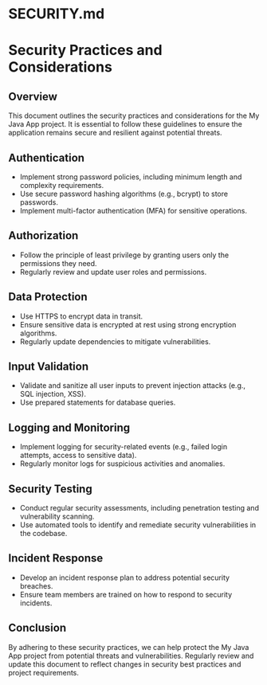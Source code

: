 # SECURITY.md

# Security Practices and Considerations

## Overview
This document outlines the security practices and considerations for the My Java App project. It is essential to follow these guidelines to ensure the application remains secure and resilient against potential threats.

## Authentication
- Implement strong password policies, including minimum length and complexity requirements.
- Use secure password hashing algorithms (e.g., bcrypt) to store passwords.
- Implement multi-factor authentication (MFA) for sensitive operations.

## Authorization
- Follow the principle of least privilege by granting users only the permissions they need.
- Regularly review and update user roles and permissions.

## Data Protection
- Use HTTPS to encrypt data in transit.
- Ensure sensitive data is encrypted at rest using strong encryption algorithms.
- Regularly update dependencies to mitigate vulnerabilities.

## Input Validation
- Validate and sanitize all user inputs to prevent injection attacks (e.g., SQL injection, XSS).
- Use prepared statements for database queries.

## Logging and Monitoring
- Implement logging for security-related events (e.g., failed login attempts, access to sensitive data).
- Regularly monitor logs for suspicious activities and anomalies.

## Security Testing
- Conduct regular security assessments, including penetration testing and vulnerability scanning.
- Use automated tools to identify and remediate security vulnerabilities in the codebase.

## Incident Response
- Develop an incident response plan to address potential security breaches.
- Ensure team members are trained on how to respond to security incidents.

## Conclusion
By adhering to these security practices, we can help protect the My Java App project from potential threats and vulnerabilities. Regularly review and update this document to reflect changes in security best practices and project requirements.